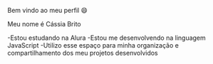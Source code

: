 Bem vindo ao meu perfil 😄

Meu nome é Cássia Brito

-Estou estudando na Alura
-Estou me desenvolvendo na linguagem JavaScript
-Utilizo esse espaço para minha organização e compartilhamento dos meu projetos desenvolvidos

